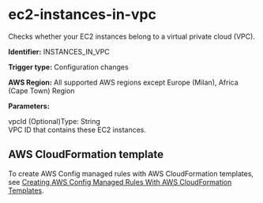 # ec2\-instances\-in\-vpc<a name="ec2-instances-in-vpc"></a>

Checks whether your EC2 instances belong to a virtual private cloud \(VPC\)\. 

**Identifier:** INSTANCES\_IN\_VPC

**Trigger type:** Configuration changes

**AWS Region:** All supported AWS regions except Europe \(Milan\), Africa \(Cape Town\) Region

**Parameters:**

vpcId \(Optional\)Type: String  
VPC ID that contains these EC2 instances\.

## AWS CloudFormation template<a name="w24aac11c29c17b7d227c15"></a>

To create AWS Config managed rules with AWS CloudFormation templates, see [Creating AWS Config Managed Rules With AWS CloudFormation Templates](aws-config-managed-rules-cloudformation-templates.md)\.